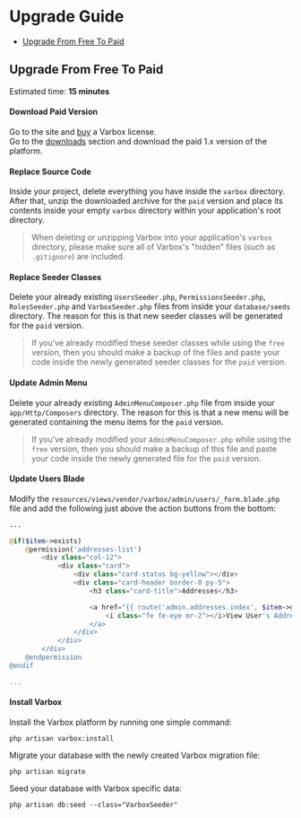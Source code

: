 # Upgrade Guide

- [Upgrade From Free To Paid](#upgrade-from-free-to-paid)

<a name="upgrade-from-free-to-paid"></a>
## Upgrade From Free To Paid

Estimated time: **15 minutes**

<a name="download-paid-version"></a>
#### Download Paid Version

<p id="first-p">
Go to the site and <a href="/buy">buy</a> a Varbox license.<br />
Go to the <a href="/releases">downloads</a> section and download the paid 1.x version of the platform.   
</p>    

<a name="replace-source-code"></a>
#### Replace Source Code

Inside your project, delete everything you have inside the `varbox` directory. After that, unzip the downloaded archive for the `paid` version and place its contents inside your empty `varbox` directory within your application's root directory.

> When deleting or unzipping Varbox into your application's `varbox` directory, please make sure all of Varbox's "hidden" files (such as `.gitignore`) are included.

<a name="replace-seeder-classes"></a>
#### Replace Seeder Classes

Delete your already existing `UsersSeeder.php`, `PermissionsSeeder.php`, `RolesSeeder.php` and `VarboxSeeder.php` files from inside your `database/seeds` directory. 
The reason for this is that new seeder classes will be generated for the `paid` version.

> If you've already modified these seeder classes while using the `free` version, then you should make a backup of the files and paste your code inside the newly generated seeder classes for the `paid` version.

<a name="update-admin-menu"></a>
#### Update Admin Menu

Delete your already existing `AdminMenuComposer.php` file from inside your `app/Http/Composers` directory. 
The reason for this is that a new menu will be generated containing the menu items for the `paid` version.

> If you've already modified your `AdminMenuComposer.php` while using the `free` version, then you should make a backup of this file and paste your code inside the newly generated file for the `paid` version.

<a name="update-users-blade"></a>
#### Update Users Blade

Modify the `resources/views/vendor/varbox/admin/users/_form.blade.php` file and add the following just above the action buttons from the bottom:

```php
...

@if($item->exists)
    @permission('addresses-list')
        <div class="col-12">
            <div class="card">
                <div class="card-status bg-yellow"></div>
                <div class="card-header border-0 py-5">
                    <h3 class="card-title">Addresses</h3>

                    <a href="{{ route('admin.addresses.index', $item->getKey()) }}" class="btn btn-yellow btn-square float-right ml-auto">
                        <i class="fe fe-eye mr-2"></i>View User's Addresses
                    </a>
                </div>
            </div>
        </div>
    @endpermission
@endif

...
```

<a name="install-varbox"></a>
#### Install Varbox

Install the Varbox platform by running one simple command:

```
php artisan varbox:install
```

Migrate your database with the newly created Varbox migration file:

```
php artisan migrate
```

Seed your database with Varbox specific data:

```
php artisan db:seed --class="VarboxSeeder"
```



